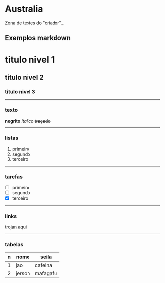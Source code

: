 # Australia
 Zona de testes do "criador"...
## Exemplos markdown ##
# titulo nivel 1
## titulo nivel 2
### titulo nivel 3
***
### texto
**negrito**
*italico*
~~traçado~~
***
### listas
   1. primeiro
   55. segundo
   48787. terceiro
***
### tarefas
- [ ] primeiro
- [ ] segundo
- [x] terceiro
***
### links
[trojan aqui](https://www.google.com/imgres?imgurl=https%3A%2F%2Fimage.winudf.com%2Fv2%2Fimage%2FY29tLmFwcHlidWlsZGVyLmFyZW5zbWl4LldhbGxwYXBlcl9GUkVFX3NjcmVlbl8wXzE1MzYyNzUzNDNfMDE3%2Fscreen-0.jpg%3Ffakeurl%3D1%26type%3D.jpg&imgrefurl=https%3A%2F%2Fapkpure.com%2Fbr%2Fmia-khalifa-wallpapers%2Fcom.appybuilder.arensmix.Wallpaper_FREE&tbnid=pn5e6oOr1W-vUM&vet=12ahUKEwjSg87Dl-nsAhUBAtQKHRyBAcQQMyhdegQIARBs..i&docid=YusiIoByC-jKUM&w=1080&h=1920&q=mia%20khalifa&client=ubuntu&ved=2ahUKEwjSg87Dl-nsAhUBAtQKHRyBAcQQMyhdegQIARBs)
***
### tabelas
n | nome | seila
---|---|---
1 | jao | cafeina
2 | jerson | mafagafu
